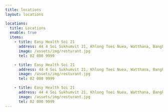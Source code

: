 ```yaml
---
title: locations
layout: locations

locations:
  title: Locations
  enable: true
  items:
    - title: Easy Health Soi 21
      address: 44 4 Soi Sukhumvit 21, Khlong Toei Nuea, Watthana, Bangkok 10110
      image: /assets/img/resturant.jpg
      tel: 02 000 9999

    - title: Easy Health Soi 21
      address: 44 4 Soi Sukhumvit 21, Khlong Toei Nuea, Watthana, Bangkok 10110
      image: /assets/img/resturant.jpg
      tel: 02 000 9999

    - title: Easy Health Soi 21
      address: 44 4 Soi Sukhumvit 21, Khlong Toei Nuea, Watthana, Bangkok 10110
      image: /assets/img/resturant.jpg
      tel: 02 000 9999
---
```

